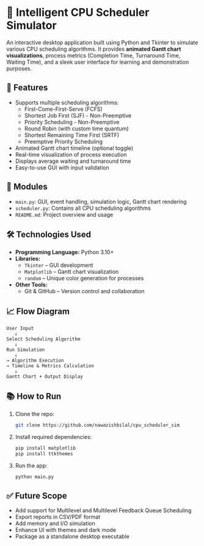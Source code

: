 # 🧠 Intelligent CPU Scheduler Simulator

An interactive desktop application built using Python and Tkinter to simulate various CPU scheduling algorithms. It provides **animated Gantt chart visualizations**, process metrics (Completion Time, Turnaround Time, Waiting Time), and a sleek user interface for learning and demonstration purposes.

## 🚀 Features

- Supports multiple scheduling algorithms:
  - First-Come-First-Serve (FCFS)
  - Shortest Job First (SJF) - Non-Preemptive
  - Priority Scheduling - Non-Preemptive
  - Round Robin (with custom time quantum)
  - Shortest Remaining Time First (SRTF)
  - Preemptive Priority Scheduling
- Animated Gantt chart timeline (optional toggle)
- Real-time visualization of process execution
- Displays average waiting and turnaround time
- Easy-to-use GUI with input validation

## 🧩 Modules

- `main.py`: GUI, event handling, simulation logic, Gantt chart rendering
- `scheduler.py`: Contains all CPU scheduling algorithms
- `README.md`: Project overview and usage

## 🛠️ Technologies Used

- **Programming Language:** Python 3.10+
- **Libraries:**
  - `Tkinter` – GUI development
  - `Matplotlib` – Gantt chart visualization
  - `random` – Unique color generation for processes
- **Other Tools:**
  - Git & GitHub – Version control and collaboration

## 📈 Flow Diagram

```
User Input
   ↓
Select Scheduling Algorithm
   ↓
Run Simulation
   ↓
→ Algorithm Execution
→ Timeline & Metrics Calculation
   ↓
Gantt Chart + Output Display
```

## 📚 How to Run

1. Clone the repo:
   ```bash
   git clone https://github.com/nawazishbilal/cpu_scheduler_sim
   ```
2. Install required dependencies:
   ```bash
   pip install matplotlib
   pip install ttkthemes
   ```
3. Run the app:
   ```bash
   python main.py
   ```

## ✅ Future Scope

- Add support for Multilevel and Multilevel Feedback Queue Scheduling
- Export reports in CSV/PDF format
- Add memory and I/O simulation
- Enhance UI with themes and dark mode
- Package as a standalone desktop executable
